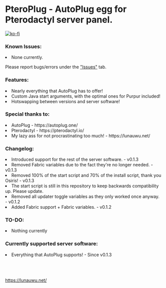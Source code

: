 <h1>PteroPlug - AutoPlug egg for Pterodactyl server panel.</h1>

[![ko-fi](https://ko-fi.com/img/githubbutton_sm.svg)](https://ko-fi.com/L4L7DX3VR)
<h3>Known Issues:</h3>
<li>None currently.</li>

Please report bugs/errors under the ["Issues"](https://github.com/ImLunaUwU/PteroPlug/issues "Issues tab") tab.

<h3>Features:</h3>
<li>Nearly everything that AutoPlug has to offer!</li>
<li>Custom Java start arguments, with the optimal ones for Purpur included!</li>
<li>Hotswapping between versions and server software!</li>

<h3>Special thanks to:</h3>
<li>AutoPlug - https://autoplug.one/</li>
<li>Pterodactyl - https://pterodactyl.io/</li>
<li>My lazy ass for not procrastinating too much! - https://lunauwu.net/</li>

<h3>Changelog:</h3>
<li>Introduced support for the rest of the server software. - v0.1.3</li>
<li>Removed Fabric variables due to the fact they're no longer needed. - v0.1.3</li>
<li>Removed 100% of the start script and 70% of the install script, thank you Osiris! - v0.1.3</li>
<li>The start script is still in this repository to keep backwards compatibility up. Please update.</li>
<li>Removed all updater toggle variables as they only worked once anyway. - v0.1.2</li>
<li>Added Fabric support + Fabric variables. - v0.1.2</li>

<h3>TO-DO:</h3>
<li>Nothing currently</li>

<h3>Currently supported server software:</h3>
<li>Everything that AutoPlug supports! - Since v0.1.3</li>

<br><br><br>
https://lunauwu.net/
